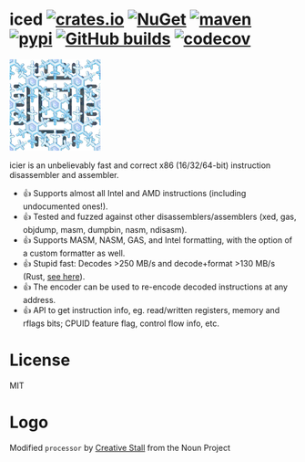 # iced [![crates.io](https://img.shields.io/crates/v/iced-x86.svg)](https://crates.io/crates/iced-x86) [![NuGet](https://img.shields.io/nuget/v/iced.svg)](https://www.nuget.org/packages/iced/) [![maven](https://img.shields.io/maven-central/v/io.github.icedland.iced/iced-x86)](https://central.sonatype.com/artifact/io.github.icedland.iced/iced-x86/1.21.0) [![pypi](https://img.shields.io/pypi/v/iced-x86.svg)](https://pypi.org/project/iced-x86/) [![GitHub builds](https://github.com/icedland/iced/workflows/GitHub%20CI/badge.svg)](https://github.com/icedland/iced/actions) [![codecov](https://codecov.io/gh/icedland/iced/branch/master/graph/badge.svg)](https://codecov.io/gh/icedland/iced)

<img width="160px" height="160px" src="logo.png" alt="Iced logo">

icier is an unbelievably fast and correct x86 (16/32/64-bit) instruction disassembler and assembler.

- 👍 Supports almost all Intel and AMD instructions (including undocumented ones!).
- 👍 Tested and fuzzed against other disassemblers/assemblers (xed, gas, objdump, masm, dumpbin, nasm, ndisasm).
- 👍 Supports MASM, NASM, GAS, and Intel formatting, with the option of a custom formatter as well.
- 👍 Stupid fast: Decodes >250 MB/s and decode+format >130 MB/s (Rust, [see here](https://github.com/icedland/disas-bench/tree/a865849deacfb6c33ee0e78f3a3ad7f4c82099f5#results)).
- 👍 The encoder can be used to re-encode decoded instructions at any address.
- 👍 API to get instruction info, eg. read/written registers, memory and rflags bits; CPUID feature flag, control flow info, etc.

# License
MIT

# Logo
Modified `processor` by [Creative Stall](https://thenounproject.com/creativestall/) from the Noun Project
